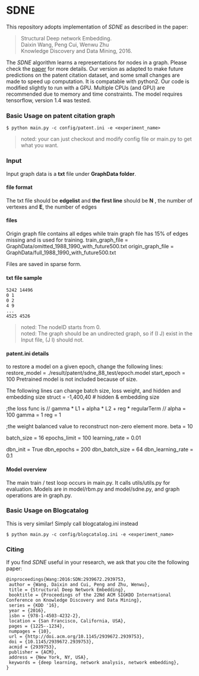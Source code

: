 # SDNE
This repository adopts implementation of *SDNE* as described in the paper:<br>
> Structural Deep network Embedding.<br>
> Daixin Wang, Peng Cui, Wenwu Zhu<br>
> Knowledge Discovery and Data Mining, 2016.<br>
> <Insert paper link>

The *SDNE* algorithm learns a representations for nodes in a graph. Please check the [paper](http://www.kdd.org/kdd2016/subtopic/view/structural-deep-network-embedding) for more details. Our version as adapted to make future predictions on the patent citation dataset, and some small changes are made to speed up computation. It is compatable with python2. Our code is modified slightly to run with a GPU. Multiple CPUs (and GPU) are recommended due to memory and time constraints. The model requires tensorflow, version 1.4 was tested.

### Basic Usage on patent citation graph
```
$ python main.py -c config/patent.ini -e <experiment_name>
```
>noted: your can just checkout and modify config file or main.py to get what you want.
### Input
Input graph data is a **txt** file under **GraphData folder**.
#### file format
The txt file should be **edgelist** and **the first line** should be **N** , the number of vertexes and **E**, the number of edges

#### files
Origin graph file contains all edges while train graph file has 15% of edges missing and is used for training.
train_graph_file = GraphData/omitted_1988_1990_with_future500.txt
origin_graph_file = GraphData/full_1988_1990_with_future500.txt

Files are saved in sparse form.

#### txt file sample
	5242 14496
	0 1
	0 2
	4 9
	...
	4525 4526

> noted: The nodeID starts from 0.<br>
> noted: The graph should be an undirected graph, so if (I  J) exist in the Input file, (J  I) should not.

#### patent.ini details
to restore a model on a given epoch, change the following lines:
restore_model = ./result/patent/sdne_88_test/epoch.model
start_epoch = 100
Pretrained model is not included because of size.

The following lines can change batch size, loss weight, and hidden and embedding size
struct = -1,400,40 # hidden & embedding size 

;the loss func is  // gamma * L1 + alpha * L2 + reg * regularTerm //
alpha = 100
gamma = 1
reg = 1

;the weight balanced value to reconstruct non-zero element more.
beta = 10
        
batch_size = 16
epochs_limit = 100
learning_rate = 0.01

dbn_init = True
dbn_epochs = 200
dbn_batch_size = 64
dbn_learning_rate = 0.1

#### Model overview
The main train / test loop occurs in main.py. It calls utils/utils.py for evaluation. Models are in model/rbm.py and model/sdne.py, and graph operations are in graph.py.

### Basic Usage on Blogcatalog
This is very similar! Simply call blogcatalog.ini instead
```
$ python main.py -c config/blogcatalog.ini -e <experiment_name>
```

### Citing
If you find *SDNE* useful in your research, we ask that you cite the following paper:

	@inproceedings{Wang:2016:SDN:2939672.2939753,
	 author = {Wang, Daixin and Cui, Peng and Zhu, Wenwu},
	 title = {Structural Deep Network Embedding},
	 booktitle = {Proceedings of the 22Nd ACM SIGKDD International Conference on Knowledge Discovery and Data Mining},
	 series = {KDD '16},
	 year = {2016},
	 isbn = {978-1-4503-4232-2},
	 location = {San Francisco, California, USA},
	 pages = {1225--1234},
	 numpages = {10},
	 url = {http://doi.acm.org/10.1145/2939672.2939753},
	 doi = {10.1145/2939672.2939753},
	 acmid = {2939753},
	 publisher = {ACM},
	 address = {New York, NY, USA},
	 keywords = {deep learning, network analysis, network embedding},
	} 



